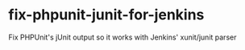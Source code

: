 # fix-phpunit-junit-for-jenkins
Fix PHPUnit's jUnit output so it works with Jenkins' xunit/junit parser
